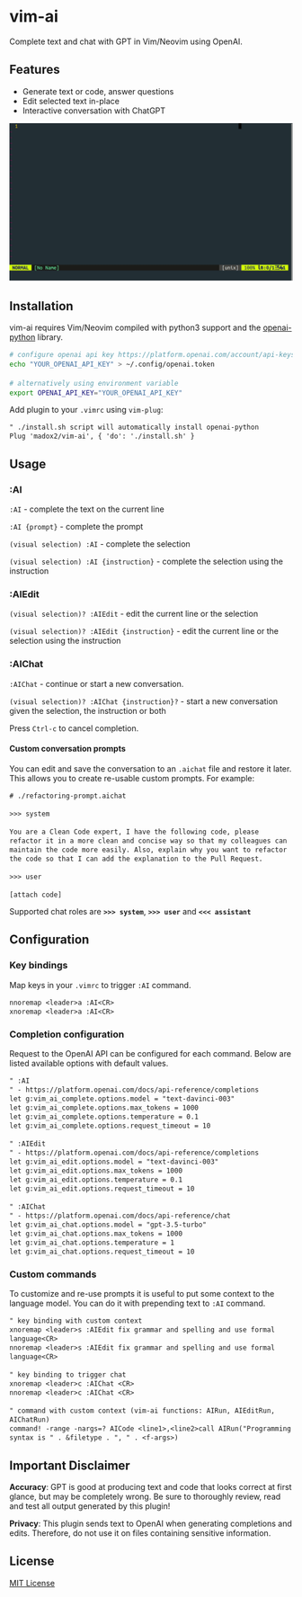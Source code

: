 # vim-ai

Complete text and chat with GPT in Vim/Neovim using OpenAI.

## Features

- Generate text or code, answer questions
- Edit selected text in-place
- Interactive conversation with ChatGPT

![vim-ai demo](./demo.gif)

## Installation

vim-ai requires Vim/Neovim compiled with python3 support and the [openai-python](https://github.com/openai/openai-python) library.

```sh
# configure openai api key https://platform.openai.com/account/api-keys
echo "YOUR_OPENAI_API_KEY" > ~/.config/openai.token

# alternatively using environment variable
export OPENAI_API_KEY="YOUR_OPENAI_API_KEY"
```

Add plugin to your `.vimrc` using `vim-plug`:

```vim
" ./install.sh script will automatically install openai-python
Plug 'madox2/vim-ai', { 'do': './install.sh' }
```

## Usage

### :AI

`:AI` - complete the text on the current line

`:AI {prompt}` - complete the prompt

`(visual selection) :AI` - complete the selection

`(visual selection) :AI {instruction}` - complete the selection using the instruction

### :AIEdit

`(visual selection)? :AIEdit` - edit the current line or the selection

`(visual selection)? :AIEdit {instruction}` - edit the current line or the selection using the instruction

### :AIChat


`:AIChat` - continue or start a new conversation.

`(visual selection)? :AIChat {instruction}?` - start a new conversation given the selection, the instruction or both

Press `Ctrl-c` to cancel completion.

#### Custom conversation prompts

You can edit and save the conversation to an `.aichat` file and restore it later.
This allows you to create re-usable custom prompts. For example:

```
# ./refactoring-prompt.aichat

>>> system

You are a Clean Code expert, I have the following code, please refactor it in a more clean and concise way so that my colleagues can maintain the code more easily. Also, explain why you want to refactor the code so that I can add the explanation to the Pull Request.

>>> user

[attach code]

```

Supported chat roles are **`>>> system`**, **`>>> user`** and **`<<< assistant`**

## Configuration

### Key bindings

Map keys in your `.vimrc` to trigger `:AI` command.

```vim
nnoremap <leader>a :AI<CR>
xnoremap <leader>a :AI<CR>
```

### Completion configuration

Request to the OpenAI API can be configured for each command. Below are listed available options with default values.

```vim
" :AI
" - https://platform.openai.com/docs/api-reference/completions
let g:vim_ai_complete.options.model = "text-davinci-003"
let g:vim_ai_complete.options.max_tokens = 1000
let g:vim_ai_complete.options.temperature = 0.1
let g:vim_ai_complete.options.request_timeout = 10

" :AIEdit
" - https://platform.openai.com/docs/api-reference/completions
let g:vim_ai_edit.options.model = "text-davinci-003"
let g:vim_ai_edit.options.max_tokens = 1000
let g:vim_ai_edit.options.temperature = 0.1
let g:vim_ai_edit.options.request_timeout = 10

" :AIChat
" - https://platform.openai.com/docs/api-reference/chat
let g:vim_ai_chat.options.model = "gpt-3.5-turbo"
let g:vim_ai_chat.options.max_tokens = 1000
let g:vim_ai_chat.options.temperature = 1
let g:vim_ai_chat.options.request_timeout = 10
```

### Custom commands

To customize and re-use prompts it is useful to put some context to the language model. You can do it with prepending text to `:AI` command.

```vim
" key binding with custom context
xnoremap <leader>s :AIEdit fix grammar and spelling and use formal language<CR>
nnoremap <leader>s :AIEdit fix grammar and spelling and use formal language<CR>

" key binding to trigger chat
xnoremap <leader>c :AIChat <CR>
nnoremap <leader>c :AIChat <CR>

" command with custom context (vim-ai functions: AIRun, AIEditRun, AIChatRun)
command! -range -nargs=? AICode <line1>,<line2>call AIRun("Programming syntax is " . &filetype . ", " . <f-args>)
```


## Important Disclaimer

**Accuracy**: GPT is good at producing text and code that looks correct at first glance, but may be completely wrong. Be sure to thoroughly review, read and test all output generated by this plugin!

**Privacy**: This plugin sends text to OpenAI when generating completions and edits. Therefore, do not use it on files containing sensitive information.

## License

[MIT License](https://github.com/madox2/vim-ai/blob/main/LICENSE)
